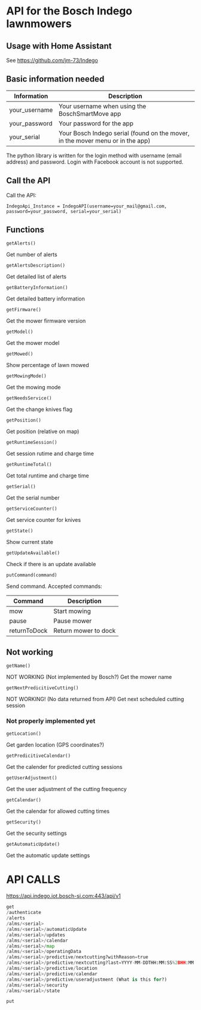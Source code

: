 # API for the Bosch Indego lawnmowers

## Usage with Home Assistant
See https://github.com/jm-73/Indego

## Basic information needed

Information | Description
----------- | -----------
your_username | Your username when using the BoschSmartMove app
your_password | Your password for the app
your_serial | Your Bosch Indego serial (found on the mover, in the mover menu or in the app)

The python library is written for the login method with username (email address) and password. Login with Facebook account is not supported.

## Call the API
Call the API:

    IndegoApi_Instance = IndegoAPI(username=your_mail@gmail.com, password=your_password, serial=your_serial)

## Functions

    getAlerts()
Get number of alerts

    getAlertsDescription()
Get detailed list of alerts

    getBatteryInformation()
Get detailed battery information

    getFirmware()
Get the mower firmware version

    getModel()
Get the mower model

    getMowed()
Show percentage of lawn mowed

    getMowingMode()
Get the mowing mode

    getNeedsService()
Get the change knives flag

    getPosition()
Get position (relative on map)

    getRuntimeSession()
Get session rutime and charge time

    getRuntimeTotal()
Get total runtime and charge time

    getSerial()
Get the serial number

    getServiceCounter()
Get service counter for knives

    getState()
Show current state

    getUpdateAvailable()
Check if there is an update available


    putCommand(command)
Send command. Accepted commands:

Command     |Description         
------------|--------------------
mow         |Start mowing        
pause       |Pause mower         
returnToDock|Return mower to dock


## Not working
    getName()
NOT WORKING (Not implemented by Bosch?)
Get the mower name

    getNextPredicitiveCutting()
NOT WORKING! (No data returned from API)
Get next scheduled cutting session

### Not properly implemented yet

    getLocation()
Get garden location (GPS coordinates?)

    getPredicitiveCalendar()
Get the calender for predicted cutting sessions

    getUserAdjustment()
Get the user adjustment of the cutting frequency

    getCalendar()
Get the calendar for allowed cutting times

    getSecurity()
Get the security settings

    getAutomaticUpdate()
Get the automatic update settings


# API CALLS
https://api.indego.iot.bosch-si.com:443/api/v1


```python
get
/authenticate
/alerts
/alms/<serial>
/alms/<serial>/automaticUpdate
/alms/<serial>/updates
/alms/<serial>/calendar
/alms/<serial>/map
/alms/<serial>/operatingData
/alms/<serial>/predictive/nextcutting?withReason=true
/alms/<serial>/predictive/nextcutting?last=YYYY-MM-DDTHH:MM:SS%2BHH:MM (Not working)
/alms/<serial>/predictive/location
/alms/<serial>/predictive/calendar
/alms/<serial>/predictive/useradjustment (What is this for?)
/alms/<serial>/security
/alms/<serial>/state

put
```